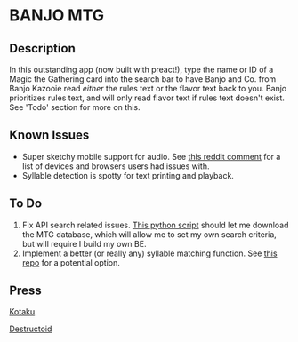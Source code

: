 # BANJO MTG

## Description
In this outstanding app (now built with preact!), type the name or ID of a Magic the Gathering card into the search bar to have Banjo and Co. from Banjo Kazooie read _either_ the rules text or the flavor text back to you. Banjo prioritizes rules text, and will only read flavor text if rules text doesn't exist. See 'Todo' section for more on this.

## Known Issues
* Super sketchy mobile support for audio. See [this reddit comment](https://www.reddit.com/r/magicTCG/comments/anenl1/i_made_a_website_where_banjo_from_banjo_kazooie/efssyzc_) for a list of devices and browsers users had issues with.
* Syllable detection is spotty for text printing and playback.

## To Do
1. Fix API search related issues. [This python script](https://github.com/TastyBanelingz/MTG-Database) should let me download the MTG database, which will allow me to set my own search criteria, but will require I build my own BE.
1. Implement a better (or really any) syllable matching function. See [this repo](https://github.com/nlp-compromise/nlp-syllables) for a potential option.

## Press
[Kotaku](https://kotaku.com/listen-to-banjo-read-magic-the-gathering-cards-1832444207)

[Destructoid](https://www.destructoid.com/someone-made-a-site-where-banjo-reads-magic-card-text-to-you-and-it-s-amazingly-wholesome-541957.phtml?utm_source=dlvr.it&utm_medium=twitter)
